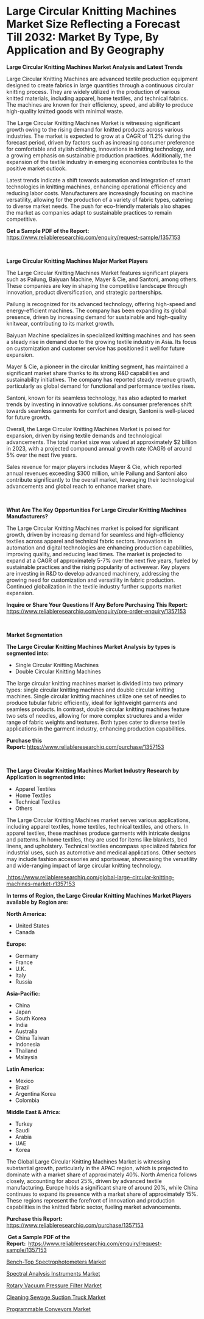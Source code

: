 <p><h1>Large Circular Knitting Machines Market Size Reflecting a Forecast Till 2032: Market By Type, By Application and By Geography</h1></p><p><strong>Large Circular Knitting Machines Market Analysis and Latest Trends</strong></p>
<p><p>Large Circular Knitting Machines are advanced textile production equipment designed to create fabrics in large quantities through a continuous circular knitting process. They are widely utilized in the production of various knitted materials, including apparel, home textiles, and technical fabrics. The machines are known for their efficiency, speed, and ability to produce high-quality knitted goods with minimal waste.</p><p>The Large Circular Knitting Machines Market is witnessing significant growth owing to the rising demand for knitted products across various industries. The market is expected to grow at a CAGR of 11.2% during the forecast period, driven by factors such as increasing consumer preference for comfortable and stylish clothing, innovations in knitting technology, and a growing emphasis on sustainable production practices. Additionally, the expansion of the textile industry in emerging economies contributes to the positive market outlook.</p><p>Latest trends indicate a shift towards automation and integration of smart technologies in knitting machines, enhancing operational efficiency and reducing labor costs. Manufacturers are increasingly focusing on machine versatility, allowing for the production of a variety of fabric types, catering to diverse market needs. The push for eco-friendly materials also shapes the market as companies adapt to sustainable practices to remain competitive.</p></p>
<p><strong>Get a Sample PDF of the Report:&nbsp;</strong> <a href="https://www.reliableresearchiq.com/enquiry/request-sample/1357153?utm_campaign=104&utm_medium=2&utm_source=Github&utm_content=ia&utm_term=24022025&utm_id=large-circular-knitting-machines">https://www.reliableresearchiq.com/enquiry/request-sample/1357153</a></p>
<p>&nbsp;</p>
<p><strong>Large Circular Knitting Machines Major Market Players</strong></p>
<p><p>The Large Circular Knitting Machines Market features significant players such as Pailung, Baiyuan Machine, Mayer & Cie, and Santoni, among others. These companies are key in shaping the competitive landscape through innovation, product diversification, and strategic partnerships.</p><p>Pailung is recognized for its advanced technology, offering high-speed and energy-efficient machines. The company has been expanding its global presence, driven by increasing demand for sustainable and high-quality knitwear, contributing to its market growth.</p><p>Baiyuan Machine specializes in specialized knitting machines and has seen a steady rise in demand due to the growing textile industry in Asia. Its focus on customization and customer service has positioned it well for future expansion.</p><p>Mayer & Cie, a pioneer in the circular knitting segment, has maintained a significant market share thanks to its strong R&D capabilities and sustainability initiatives. The company has reported steady revenue growth, particularly as global demand for functional and performance textiles rises.</p><p>Santoni, known for its seamless technology, has also adapted to market trends by investing in innovative solutions. As consumer preferences shift towards seamless garments for comfort and design, Santoni is well-placed for future growth.</p><p>Overall, the Large Circular Knitting Machines Market is poised for expansion, driven by rising textile demands and technological advancements. The total market size was valued at approximately $2 billion in 2023, with a projected compound annual growth rate (CAGR) of around 5% over the next five years.</p><p>Sales revenue for major players includes Mayer & Cie, which reported annual revenues exceeding $300 million, while Pailung and Santoni also contribute significantly to the overall market, leveraging their technological advancements and global reach to enhance market share.</p></p>
<p>&nbsp;</p>
<p><strong>What Are The Key Opportunities For Large Circular Knitting Machines Manufacturers?</strong></p>
<p><p>The Large Circular Knitting Machines market is poised for significant growth, driven by increasing demand for seamless and high-efficiency textiles across apparel and technical fabric sectors. Innovations in automation and digital technologies are enhancing production capabilities, improving quality, and reducing lead times. The market is projected to expand at a CAGR of approximately 5-7% over the next five years, fueled by sustainable practices and the rising popularity of activewear. Key players are investing in R&D to develop advanced machinery, addressing the growing need for customization and versatility in fabric production. Continued globalization in the textile industry further supports market expansion.</p></p>
<p><strong>Inquire or Share Your Questions If Any Before Purchasing This Report:</strong> <a href="https://www.reliableresearchiq.com/enquiry/pre-order-enquiry/1357153?utm_campaign=104&utm_medium=2&utm_source=Github&utm_content=ia&utm_term=24022025&utm_id=large-circular-knitting-machines">https://www.reliableresearchiq.com/enquiry/pre-order-enquiry/1357153</a></p>
<p>&nbsp;</p>
<p><strong>Market Segmentation</strong></p>
<p><strong>The Large Circular Knitting Machines Market Analysis by types is segmented into:</strong></p>
<p><ul><li>Single Circular Knitting Machines</li><li>Double Circular Knitting Machines</li></ul></p>
<p><p>The large circular knitting machines market is divided into two primary types: single circular knitting machines and double circular knitting machines. Single circular knitting machines utilize one set of needles to produce tubular fabric efficiently, ideal for lightweight garments and seamless products. In contrast, double circular knitting machines feature two sets of needles, allowing for more complex structures and a wider range of fabric weights and textures. Both types cater to diverse textile applications in the garment industry, enhancing production capabilities.</p></p>
<p><strong>Purchase this Report:&nbsp;</strong><a href="https://www.reliableresearchiq.com/purchase/1357153?utm_campaign=104&utm_medium=2&utm_source=Github&utm_content=ia&utm_term=24022025&utm_id=large-circular-knitting-machines">https://www.reliableresearchiq.com/purchase/1357153</a></p>
<p>&nbsp;</p>
<p><strong>The Large Circular Knitting Machines Market Industry Research by Application is segmented into:</strong></p>
<p><ul><li>Apparel Textiles</li><li>Home Textiles</li><li>Technical Textiles</li><li>Others</li></ul></p>
<p><p>The Large Circular Knitting Machines market serves various applications, including apparel textiles, home textiles, technical textiles, and others. In apparel textiles, these machines produce garments with intricate designs and patterns. In home textiles, they are used for items like blankets, bed linens, and upholstery. Technical textiles encompass specialized fabrics for industrial uses, such as automotive and medical applications. Other sectors may include fashion accessories and sportswear, showcasing the versatility and wide-ranging impact of large circular knitting technology.</p></p>
<p><a href="https://www.reliableresearchiq.com/global-large-circular-knitting-machines-market-r1357153?utm_campaign=104&utm_medium=2&utm_source=Github&utm_content=ia&utm_term=24022025&utm_id=large-circular-knitting-machines">&nbsp;https://www.reliableresearchiq.com/global-large-circular-knitting-machines-market-r1357153</a></p>
<p><strong>In terms of Region, the Large Circular Knitting Machines Market Players available by Region are:</strong></p>
<p>
    <p> <strong> North America: </strong>
        <ul>
            <li>United States</li>
            <li>Canada</li>
        </ul>
        </p> 
    <p> <strong> Europe: </strong>
        <ul>
            <li>Germany</li>
            <li>France</li>
            <li>U.K.</li>
            <li>Italy</li>
            <li>Russia</li>
        </ul>
        </p> 
    <p> <strong> Asia-Pacific: </strong>
        <ul>
            <li>China</li>
            <li>Japan</li>
            <li>South Korea</li>
            <li>India</li>
            <li>Australia</li>
            <li>China Taiwan</li>
            <li>Indonesia</li>
            <li>Thailand</li>
            <li>Malaysia</li>
        </ul>
        </p> 
    <p> <strong> Latin America: </strong>
        <ul>
            <li>Mexico</li>
            <li>Brazil</li>
            <li>Argentina Korea</li>
            <li>Colombia</li>
        </ul>
        </p> 
    <p> <strong> Middle East & Africa: </strong>
        <ul>
            <li>Turkey</li>
            <li>Saudi</li>
            <li>Arabia</li>
            <li>UAE</li>
            <li>Korea</li>
        </ul>
    </p>
    </p>
<p><p>The Global Large Circular Knitting Machines Market is witnessing substantial growth, particularly in the APAC region, which is projected to dominate with a market share of approximately 40%. North America follows closely, accounting for about 25%, driven by advanced textile manufacturing. Europe holds a significant share of around 20%, while China continues to expand its presence with a market share of approximately 15%. These regions represent the forefront of innovation and production capabilities in the knitted fabric sector, fueling market advancements.</p></p>
<p><strong>Purchase this Report: </strong><a href="https://www.reliableresearchiq.com/purchase/1357153?utm_campaign=104&utm_medium=2&utm_source=Github&utm_content=ia&utm_term=24022025&utm_id=large-circular-knitting-machines">https://www.reliableresearchiq.com/purchase/1357153</a></p>
<p>&nbsp;<strong>Get a Sample PDF of the Report:&nbsp;&nbsp;</strong><a href="https://www.reliableresearchiq.com/enquiry/request-sample/1357153?utm_campaign=104&utm_medium=2&utm_source=Github&utm_content=ia&utm_term=24022025&utm_id=large-circular-knitting-machines">https://www.reliableresearchiq.com/enquiry/request-sample/1357153</a></p>
<p><strong></strong></p>
<p><p><a href="https://github.com/supashcriana/Market-Research-Report-List-1/blob/main/bench-top-spectrophotometers-market.md?utm_campaign=104&utm_medium=2&utm_source=Github&utm_content=ia&utm_term=24022025&utm_id=large-circular-knitting-machines">Bench-Top Spectrophotometers Market</a></p><p><a href="https://github.com/vigatoimrene04/Market-Research-Report-List-1/blob/main/spectral-analysis-instruments-market.md?utm_campaign=104&utm_medium=2&utm_source=Github&utm_content=ia&utm_term=24022025&utm_id=large-circular-knitting-machines">Spectral Analysis Instruments Market</a></p><p><a href="https://github.com/wyettillesr4/Market-Research-Report-List-1/blob/main/rotary-vacuum-pressure-filter-market.md?utm_campaign=104&utm_medium=2&utm_source=Github&utm_content=ia&utm_term=24022025&utm_id=large-circular-knitting-machines">Rotary Vacuum Pressure Filter Market</a></p><p><a href="https://github.com/gasiorgary79/Market-Research-Report-List-1/blob/main/cleaning-sewage-suction-truck-market.md?utm_campaign=104&utm_medium=2&utm_source=Github&utm_content=ia&utm_term=24022025&utm_id=large-circular-knitting-machines">Cleaning Sewage Suction Truck Market</a></p><p><a href="https://github.com/bufkamaiahi7/Market-Research-Report-List-1/blob/main/programmable-conveyors-market.md?utm_campaign=104&utm_medium=2&utm_source=Github&utm_content=ia&utm_term=24022025&utm_id=large-circular-knitting-machines">Programmable Conveyors Market</a></p></p>